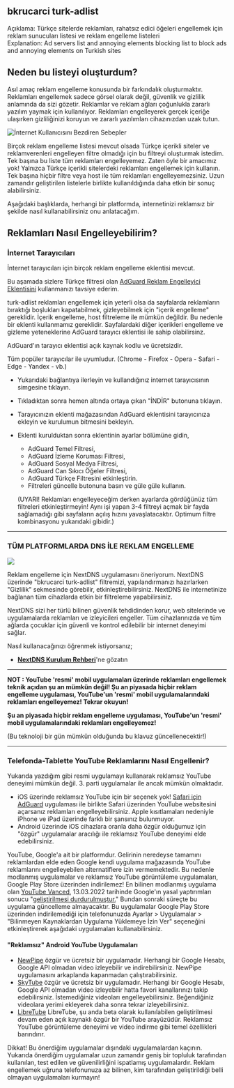 ## bkrucarci turk-adlist
Açıklama:       Türkçe sitelerde reklamları, rahatsız edici öğeleri engellemek için reklam sunucuları listesi ve reklam engelleme listeleri  
Explanation:    Ad servers list and annoying elements blocking list to block ads and annoying elements on Turkish sites

## Neden bu listeyi oluşturdum?

Asıl amaç reklam engelleme konusunda bir farkındalık oluşturmaktır. Reklamları engellemek sadece görsel olarak değil, güvenlik ve gizlilik anlamında da sizi gözetir.
Reklamlar ve reklam ağları çoğunlukla zararlı yazılım yaymak için kullanılıyor. Reklamları engelleyerek gerçek içeriğe ulaşırken gizliliğinizi koruyun ve zararlı yazılımları cihazınızdan uzak tutun.

![İnternet Kullanıcısını Bezdiren Sebepler](https://user-images.githubusercontent.com/15933805/146762673-930e2959-ece2-4788-9c89-a3b29dd5fbf5.jpg)

Birçok reklam engelleme listesi mevcut olsada Türkçe içerikli siteler ve reklamverenleri engelleyen filtre olmadığı için bu filtreyi oluşturmak istedim. Tek başına bu liste tüm reklamları engelleyemez. Zaten öyle bir amacımız yok! Yalnızca Türkçe içerikli sitelerdeki reklamları engellemek için kullanın. Tek başına hiçbir filtre veya host ile tüm reklamları engelleyemezsiniz. Uzun zamandır geliştirilen listelerle birlikte kullanıldığında daha etkin bir sonuç alabilirsiniz.

Aşağıdaki başlıklarda, herhangi bir platformda, internetinizi reklamsız bir şekilde nasıl kullanabilirsiniz onu anlatacağım.

## Reklamları Nasıl Engelleyebilirim?

### İnternet Tarayıcıları

İnternet tarayıcıları için birçok reklam engelleme eklentisi mevcut.

Bu aşamada sizlere Türkçe filtresi olan [AdGuard Reklam Engelleyici Eklentisini](https://adguard.com/tr/adguard-browser-extension/overview.html) kullanmanızı tavsiye ederim.

turk-adlist reklamları engellemek için yeterli olsa da sayfalarda reklamların bıraktığı boşlukları kapatabilmek, gizleyebilmek için "içerik engelleme" gereklidir. İçerik engelleme, host filtreleme ile mümkün değildir. Bu nedenle bir eklenti kullanmamız gereklidir. Sayfalardaki diğer içerikleri engelleme ve gizleme yeteneklerine AdGuard tarayıcı eklentisi ile sahip olabilirsinz.

AdGuard'ın tarayıcı eklentisi açık kaynak kodlu ve ücretsizdir.

Tüm popüler tarayıcılar ile uyumludur. (Chrome - Firefox - Opera - Safari - Edge - Yandex - vb.)

- Yukarıdaki bağlantıya ilerleyin ve kullandığınız internet tarayıcısının simgesine tıklayın.
- Tıkladıktan sonra hemen altında ortaya çıkan "İNDİR" butonuna tıklayın.
- Tarayıcınızın eklenti mağazasından AdGuard eklentisini tarayıcınıza ekleyin ve kurulumun bitmesini bekleyin.
- Eklenti kurulduktan sonra eklentinin ayarlar bölümüne gidin,
  + AdGuard Temel Filtresi,
  + AdGuard İzleme Koruması Filtresi,
  + AdGuard Sosyal Medya Filtresi,
  + AdGuard Can Sıkıcı Öğeler Filtresi,
  + AdGuard Türkçe Filtresini etkinleştirin.
  + Filtreleri güncelle butonuna basın ve güle güle kullanın.
   
  (UYARI! Reklamları engelleyeceğim derken ayarlarda gördüğünüz tüm filtreleri etkinleştirmeyin! Aynı işi yapan 3-4 filtreyi açmak bir fayda sağlamadığı gibi sayfaların açılış hızını yavaşlatacaktır. Optimum filtre kombinasyonu yukarıdaki gibidir.)

---
### TÜM PLATFORMLARDA DNS İLE REKLAM ENGELLEME

![](https://i.hizliresim.com/1ysnl6x.png)

Reklam engelleme için NextDNS uygulamasını öneriyorum. NextDNS üzerinde "bkrucarci turk-adlist" filtremizi, yapılandırmanızı hazırlarken "Gizlilik" sekmesinde görebilir, etkinleştirebilirsiniz. NextDNS ile internetinize bağlanan tüm cihazlarda etkin bir filtreleme yapabilirsiniz.

NextDNS sizi her türlü bilinen güvenlik tehdidinden korur, web sitelerinde ve uygulamalarda reklamları ve izleyicileri engeller. Tüm cihazlarınızda ve tüm ağlarda çocuklar için güvenli ve kontrol edilebilir bir internet deneyimi sağlar.

Nasıl kullanacağınızı öğrenmek istiyorsanız;

- [**NextDNS Kurulum Rehberi**](https://github.com/bkrucarci/turk-adlist/blob/master/NextDNS_Rehberi.md#nextdns-nedir-ne-i%C5%9Fe-yarar-neden-kullanmal%C4%B1y%C4%B1m)'ne gözatın

---

**NOT : YouTube 'resmi' mobil uygulamaları üzerinde reklamları engellemek teknik açıdan şu an mümkün değil! Şu an piyasada hiçbir reklam engelleme uygulaması, YouTube'un 'resmi' mobil uygulamalarındaki reklamları engelleyemez! Tekrar okuyun!**

**Şu an piyasada hiçbir reklam engelleme uygulaması, YouTube'un 'resmi' mobil uygulamalarındaki reklamları engelleyemez!**

(Bu teknoloji bir gün mümkün olduğunda bu klavuz güncellenecektir!)

---
### Telefonda-Tablette YouTube Reklamlarını Nasıl Engellenir?

Yukarıda yazdığım gibi resmi uygulamayı kullanarak reklamsız YouTube deneyimi mümkün değil. 3. parti uygulamalar ile ancak mümkün olmaktadır.

+ iOS üzerinde reklamsız YouTube için bir seçenek yok! [Safari için AdGuard](https://adguard.com/tr/adguard-ios/overview.html) uygulaması ile birlikte Safari üzerinden YouTube websitesini açarsanız reklamları engelleyebilirsiniz. Apple kısıtlamaları nedeniyle iPhone ve iPad üzerinde farklı bir şansınız bulunmuyor.
+ Android üzerinde iOS cihazlara oranla daha özgür olduğumuz için "özgür" uygulamalar aracılığı ile reklamsız YouTube deneyimi elde edebilirsiniz.

YouTube, Google'a ait bir platformdur. Gelirinin neredeyse tamamını reklamlardan elde eden Google kendi uygulama mağazasında YouTube reklamlarını engelleyebilen alternatiflere izin vermemektedir.
Bu nedenle modlanmış uygulamalar ve reklamsız YouTube görüntüleme uygulamaları, Google Play Store üzerinden indirilemez! En bilinen modlanmış uygulama olan [YouTube Vanced](https://vancedapp.com/), 13.03.2022 tarihinde Google'ın yasal yaptırımları sonucu "[geliştirilmesi durdurulmuştur.](https://twitter.com/YTVanced/status/1503052250268286980)" Bundan sonraki süreçte bu uygulama güncelleme almayacaktır.
Bu uygulamalar Google Play Store üzerinden indirilemediği için telefonunuzda Ayarlar > Uygulamalar > "Bilinmeyen Kaynaklardan Uygulama Yüklemeye İzin Ver" seçeneğini etkinleştirerek aşağıdaki uygulamaları kullanabilirsiniz.

#### "Reklamsız" Android YouTube Uygulamaları

+ [NewPipe](https://newpipe.net/) özgür ve ücretsiz bir uygulamadır. Herhangi bir Google Hesabı, Google API olmadan video izleyebilir ve indirebilirsiniz. NewPipe uygulamasını arkaplanda kapanmadan çalıştırabilirsiniz.
+ [SkyTube](https://github.com/SkyTubeTeam/SkyTube) özgür ve ücretsiz bir uygulamadır. Herhangi bir Google Hesabı, Google API olmadan video izleyebilir hatta favori kanallarınızı takip edebilirsiniz. İstemediğiniz videoları engelleyebilirsiniz. Beğendiğiniz videolara yerimi ekleyerek daha sonra tekrar izleyebilirsiniz.
+ [LibreTube](https://github.com/libre-tube/LibreTube) LibreTube, şu anda beta olarak kullanılabilen geliştirilmesi devam eden açık kaynaklı özgür bir YouTube arayüzüdür. Reklamsız  YouTube görüntüleme deneyimi ve video indirme gibi temel özellikleri barındırır.

Dikkat! Bu önerdiğim uygulamalar dışındaki uygulamalardan kaçının. Yukarıda önerdiğim uygulamalar uzun zamandır geniş bir topluluk tarafından kullanılan, test edilen ve güvenilirliğini ispatlamış uygulamalardır. Reklam engellemek uğruna telefonunuza az bilinen, kim tarafından geliştirildiği belli olmayan uygulamaları kurmayın!
